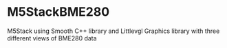 # M5StackBME280
M5Stack using Smooth C++ library and Littlevgl Graphics library with three different views of BME280 data
